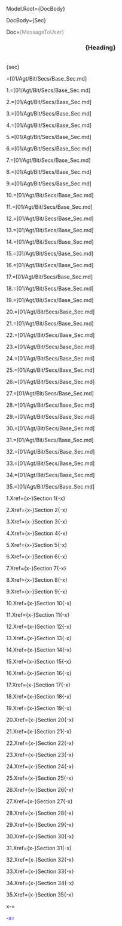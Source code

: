 Model.Root={DocBody}

DocBody={Sec}

Doc=<font color="grey">{MessageToUser}</font><center><h3>{Heading}</h3></center><br>{sec} 

=[01/Agt/Bit/Secs/Base_Sec.md]

1.=[01/Agt/Bit/Secs/Base_Sec.md]

2.=[01/Agt/Bit/Secs/Base_Sec.md]

3.=[01/Agt/Bit/Secs/Base_Sec.md]

4.=[01/Agt/Bit/Secs/Base_Sec.md]

5.=[01/Agt/Bit/Secs/Base_Sec.md]

6.=[01/Agt/Bit/Secs/Base_Sec.md]

7.=[01/Agt/Bit/Secs/Base_Sec.md]

8.=[01/Agt/Bit/Secs/Base_Sec.md]

9.=[01/Agt/Bit/Secs/Base_Sec.md]

10.=[01/Agt/Bit/Secs/Base_Sec.md]

11.=[01/Agt/Bit/Secs/Base_Sec.md]

12.=[01/Agt/Bit/Secs/Base_Sec.md]

13.=[01/Agt/Bit/Secs/Base_Sec.md]

14.=[01/Agt/Bit/Secs/Base_Sec.md]

15.=[01/Agt/Bit/Secs/Base_Sec.md]

16.=[01/Agt/Bit/Secs/Base_Sec.md]

17.=[01/Agt/Bit/Secs/Base_Sec.md]

18.=[01/Agt/Bit/Secs/Base_Sec.md]

19.=[01/Agt/Bit/Secs/Base_Sec.md]

20.=[01/Agt/Bit/Secs/Base_Sec.md]

21.=[01/Agt/Bit/Secs/Base_Sec.md]

22.=[01/Agt/Bit/Secs/Base_Sec.md]

23.=[01/Agt/Bit/Secs/Base_Sec.md]

24.=[01/Agt/Bit/Secs/Base_Sec.md]

25.=[01/Agt/Bit/Secs/Base_Sec.md]

26.=[01/Agt/Bit/Secs/Base_Sec.md]

27.=[01/Agt/Bit/Secs/Base_Sec.md]

28.=[01/Agt/Bit/Secs/Base_Sec.md]

29.=[01/Agt/Bit/Secs/Base_Sec.md]

30.=[01/Agt/Bit/Secs/Base_Sec.md]

31.=[01/Agt/Bit/Secs/Base_Sec.md]

32.=[01/Agt/Bit/Secs/Base_Sec.md]

33.=[01/Agt/Bit/Secs/Base_Sec.md]

34.=[01/Agt/Bit/Secs/Base_Sec.md]

35.=[01/Agt/Bit/Secs/Base_Sec.md]

1.Xref={x-}Section 1{-x}

2.Xref={x-}Section 2{-x}

3.Xref={x-}Section 3{-x}

4.Xref={x-}Section 4{-x}

5.Xref={x-}Section 5{-x}

6.Xref={x-}Section 6{-x}

7.Xref={x-}Section 7{-x}

8.Xref={x-}Section 8{-x}

9.Xref={x-}Section 9{-x}

10.Xref={x-}Section 10{-x}

11.Xref={x-}Section 11{-x}

12.Xref={x-}Section 12{-x}

13.Xref={x-}Section 13{-x}

14.Xref={x-}Section 14{-x}

15.Xref={x-}Section 15{-x}

16.Xref={x-}Section 16{-x}

17.Xref={x-}Section 17{-x}

18.Xref={x-}Section 18{-x}

19.Xref={x-}Section 19{-x}

20.Xref={x-}Section 20{-x}

21.Xref={x-}Section 21{-x}

22.Xref={x-}Section 22{-x}

23.Xref={x-}Section 23{-x}

24.Xref={x-}Section 24{-x}

25.Xref={x-}Section 25{-x}

26.Xref={x-}Section 26{-x}

27.Xref={x-}Section 27{-x}

28.Xref={x-}Section 28{-x}

29.Xref={x-}Section 29{-x}

30.Xref={x-}Section 30{-x}

31.Xref={x-}Section 31{-x}

32.Xref={x-}Section 32{-x}

33.Xref={x-}Section 33{-x}

34.Xref={x-}Section 34{-x}

35.Xref={x-}Section 35{-x}

x-=<font color="blue">

-x=</font>